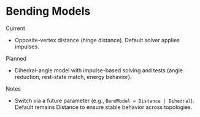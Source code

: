 Bending Models
==============

Current
- Opposite-vertex distance (hinge distance). Default solver applies impulses.

Planned
- Dihedral-angle model with impulse-based solving and tests (angle reduction, rest-state match, energy behavior).

Notes
- Switch via a future parameter (e.g., `BendModel = Distance | Dihedral`). Default remains Distance to ensure stable behavior across topologies.
